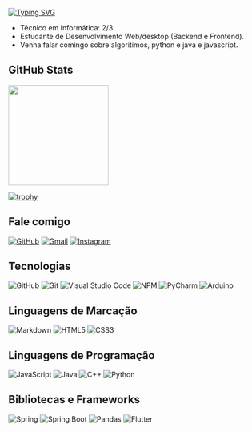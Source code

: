 

[![Typing SVG](https://readme-typing-svg.herokuapp.com/?color=007bff&size=35&center=true&vCenter=true&width=1000&lines=Olá%2C+meu+nome+é+Renan+Oliveira+Nunes%3B+Sou+estudante+de+T.I+e+programador%3B+Seja+bem-vindo(a)+:0)](https://git.io/typing-svg)

- Técnico em Informática: 2/3
- Estudante de Desenvolvimento Web/desktop (Backend e Frontend).
- Venha falar comingo sobre algoritimos, python e java e javascript.
  


## GitHub Stats
<div align="left"> 
    
</div>
<div align="left"> 
    <img height="200" src="https://github-readme-stats.vercel.app/api?username=renandev20&show_icons=true&theme=transparent" />
   
</div>


[![trophy](https://github-profile-trophy.vercel.app/?username=renandev20&theme=onedark)](https://github.com/ryo-ma/github-profile-trophy)
##  Fale comigo
      
[![GitHub](https://img.shields.io/badge/GitHub-3f3f3f?style=for-the-badge&logo=github)](https://github.com/Renandev20)
[![Gmail](https://img.shields.io/badge/Gmail-3f3f3f?style=for-the-badge&logo=gmail&logoColor=red)](mailto:renanoliveiranunes398@gmail.com)
[![Instagram](https://img.shields.io/badge/Instagram-3f3f3f?style=for-the-badge&logo=instagram&logoColor=white)](https://www.instagram.com/https://www.instagram.com/j.renan._//)

      
## Tecnologias
![GitHub](https://img.shields.io/badge/GitHub-181717?style=for-the-badge&logo=github&logoColor=white)
![Git](https://img.shields.io/badge/Git-F05032?style=for-the-badge&logo=git&logoColor=white)
![Visual Studio Code](https://img.shields.io/badge/Visual_Studio_Code-007ACC?style=for-the-badge&logo=visualstudiocode&logoColor=white)
![NPM](https://img.shields.io/badge/NPM-CB3837?style=for-the-badge&logo=npm&logoColor=white)
![PyCharm](https://img.shields.io/badge/PyCharm-000000?style=for-the-badge&logo=pycharm&logoColor=white)
![Arduino](https://img.shields.io/badge/Arduino-00979D?style=for-the-badge&logo=arduino&logoColor=white)


## Linguagens de Marcação
![Markdown](https://img.shields.io/badge/Markdown-3f3f3f?style=for-the-badge&logo=markdown)
![HTML5](https://img.shields.io/badge/HTML5-3f3f3f?style=for-the-badge&logo=html5)
![CSS3](https://img.shields.io/badge/CSS3-3f3f3f?style=for-the-badge&logo=css3&logoColor=1572B6)


## Linguagens de Programação


![JavaScript](https://img.shields.io/badge/JavaScript-3f3f3f?style=for-the-badge&logo=javascript&logoColor=F7DF1E)
![Java](https://img.shields.io/badge/Java-3f3f3f?style=for-the-badge&logo=java&logoColor=007396)
![C++](https://img.shields.io/badge/C++-3f3f3f?style=for-the-badge&logo=c%2B%2B&logoColor=00599C)
![Python](https://img.shields.io/badge/Python-3f3f3f?style=for-the-badge&logo=python&logoColor=3776AB)


## Bibliotecas e Frameworks

![Spring](https://img.shields.io/badge/Spring-3f3f3f?style=for-the-badge&logo=spring)
![Spring Boot](https://img.shields.io/badge/Spring_Boot-3f3f3f?style=for-the-badge&logo=springboot&logoColor=239120)
![Pandas](https://img.shields.io/badge/Pandas-3f3f3f?style=for-the-badge&logo=pandas&logoColor=150458)
![Flutter](https://img.shields.io/badge/Flutter-3f3f3f?style=for-the-badge&logo=flutter&logoColor=02569B)





